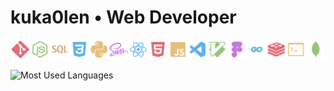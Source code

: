 # kuka0len • Web Developer

![Logos](logos.svg)

![Most Used Languages](https://github-readme-stats.vercel.app/api/top-langs/?username=kuka0len&layout=compact&bg_color=ffffff00&hide_border=true&title_color=C9D1D9&text_color=C9D1D9&langs_count=10&hide=vim%20script)
